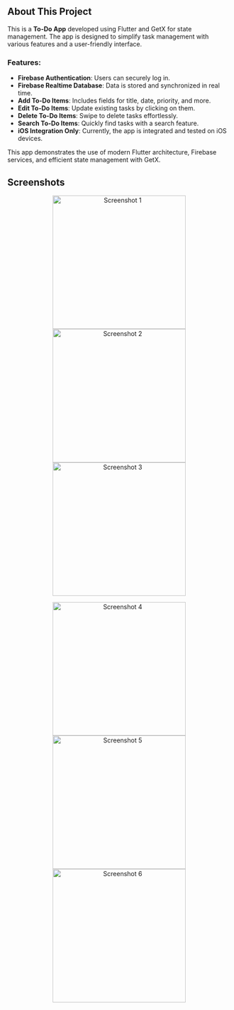 ## About This Project

This is a **To-Do App** developed using Flutter and GetX for state management. The app is designed to simplify task management with various features and a user-friendly interface.

### Features:
- **Firebase Authentication**: Users can securely log in.
- **Firebase Realtime Database**: Data is stored and synchronized in real time.
- **Add To-Do Items**: Includes fields for title, date, priority, and more.
- **Edit To-Do Items**: Update existing tasks by clicking on them.
- **Delete To-Do Items**: Swipe to delete tasks effortlessly.
- **Search To-Do Items**: Quickly find tasks with a search feature.
- **iOS Integration Only**: Currently, the app is integrated and tested on iOS devices.

This app demonstrates the use of modern Flutter architecture, Firebase services, and efficient state management with GetX.



## Screenshots
 
  
     
  
<p align="center">
  <img src="https://github.com/user-attachments/assets/8eba9168-f269-425d-a328-4ddd5c8bb9da" alt="Screenshot 1" width="300"/>
  <img src="https://github.com/user-attachments/assets/e69e3a67-4314-45c3-b086-0168acbe4a49" alt="Screenshot 2" width="300"/>
  <img src="https://github.com/user-attachments/assets/bcae3fde-61b3-4387-8969-6729ae7e6a60" alt="Screenshot 3" width="300"/>
</p>

<p align="center">
  <img src="https://github.com/user-attachments/assets/46bcb170-5aca-44e9-9386-7b43788a77cf" alt="Screenshot 4" width="300"/>
  <img src="https://github.com/user-attachments/assets/3008dadc-d981-465d-ab31-b2fe9dd95611" alt="Screenshot 5" width="300"/>
  <img src="https://github.com/user-attachments/assets/b084229f-3728-419f-886a-f044a0c9ef62" alt="Screenshot 6" width="300"/>
</p>
